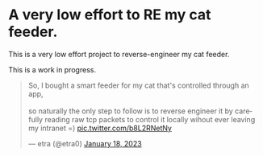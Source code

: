 # A very low effort to RE my cat feeder.

This is a very low effort project to reverse-engineer my cat feeder.

This is a work in progress.

<blockquote class="twitter-tweet"><p lang="en" dir="ltr">So, I bought a smart feeder for my cat that&#39;s controlled through an app,<br><br>so naturally the only step to follow is to reverse engineer it by carefully reading raw tcp packets to control it locally wihout ever leaving my intranet =) <a href="https://t.co/b8L2RNetNy">pic.twitter.com/b8L2RNetNy</a></p>&mdash; etra (@etra0) <a href="https://twitter.com/etra0/status/1615587090590306304?ref_src=twsrc%5Etfw">January 18, 2023</a></blockquote>

